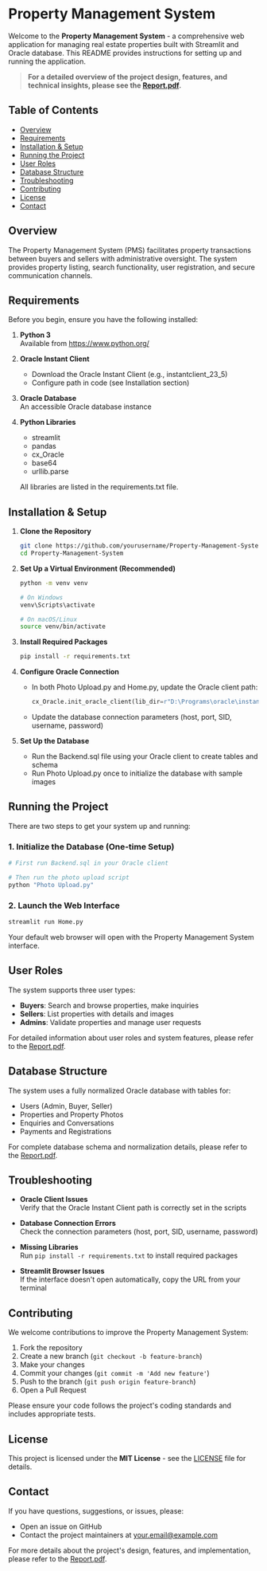 # Property Management System

Welcome to the **Property Management System** - a comprehensive web application for managing real estate properties built with Streamlit and Oracle database. This README provides instructions for setting up and running the application.

> **For a detailed overview of the project design, features, and technical insights, please see the [Report.pdf](Report.pdf).**

## Table of Contents

- [Overview](#overview)
- [Requirements](#requirements)
- [Installation & Setup](#installation--setup)
- [Running the Project](#running-the-project)
- [User Roles](#user-roles)
- [Database Structure](#database-structure)
- [Troubleshooting](#troubleshooting)
- [Contributing](#contributing)
- [License](#license)
- [Contact](#contact)

## Overview

The Property Management System (PMS) facilitates property transactions between buyers and sellers with administrative oversight. The system provides property listing, search functionality, user registration, and secure communication channels.

## Requirements

Before you begin, ensure you have the following installed:

1. **Python 3**  
   Available from https://www.python.org/

2. **Oracle Instant Client**  
   - Download the Oracle Instant Client (e.g., instantclient_23_5)
   - Configure path in code (see Installation section)

3. **Oracle Database**  
   An accessible Oracle database instance

4. **Python Libraries**  
   - streamlit
   - pandas
   - cx_Oracle
   - base64
   - urllib.parse

   All libraries are listed in the requirements.txt file.

## Installation & Setup

1. **Clone the Repository**
   ```bash
   git clone https://github.com/yourusername/Property-Management-System.git
   cd Property-Management-System
   ```

2. **Set Up a Virtual Environment (Recommended)**
   ```bash
   python -m venv venv
   
   # On Windows
   venv\Scripts\activate
   
   # On macOS/Linux
   source venv/bin/activate
   ```

3. **Install Required Packages**
   ```bash
   pip install -r requirements.txt
   ```

4. **Configure Oracle Connection**
   - In both Photo Upload.py and Home.py, update the Oracle client path:
     ```python
     cx_Oracle.init_oracle_client(lib_dir=r"D:\Programs\oracle\instantclient_23_5")
     ```
   - Update the database connection parameters (host, port, SID, username, password)

5. **Set Up the Database**
   - Run the Backend.sql file using your Oracle client to create tables and schema
   - Run Photo Upload.py once to initialize the database with sample images

## Running the Project

There are two steps to get your system up and running:

### 1. Initialize the Database (One-time Setup)
```bash
# First run Backend.sql in your Oracle client

# Then run the photo upload script
python "Photo Upload.py"
```

### 2. Launch the Web Interface
```bash
streamlit run Home.py
```

Your default web browser will open with the Property Management System interface.

## User Roles

The system supports three user types:
- **Buyers**: Search and browse properties, make inquiries
- **Sellers**: List properties with details and images
- **Admins**: Validate properties and manage user requests

For detailed information about user roles and system features, please refer to the [Report.pdf](Report.pdf).

## Database Structure

The system uses a fully normalized Oracle database with tables for:
- Users (Admin, Buyer, Seller)
- Properties and Property Photos
- Enquiries and Conversations
- Payments and Registrations

For complete database schema and normalization details, please refer to the [Report.pdf](Report.pdf).

## Troubleshooting

- **Oracle Client Issues**  
  Verify that the Oracle Instant Client path is correctly set in the scripts

- **Database Connection Errors**  
  Check the connection parameters (host, port, SID, username, password)

- **Missing Libraries**  
  Run `pip install -r requirements.txt` to install required packages

- **Streamlit Browser Issues**  
  If the interface doesn't open automatically, copy the URL from your terminal

## Contributing

We welcome contributions to improve the Property Management System:

1. Fork the repository
2. Create a new branch (`git checkout -b feature-branch`)
3. Make your changes
4. Commit your changes (`git commit -m 'Add new feature'`)
5. Push to the branch (`git push origin feature-branch`)
6. Open a Pull Request

Please ensure your code follows the project's coding standards and includes appropriate tests.

## License

This project is licensed under the **MIT License** - see the [LICENSE](LICENSE) file for details.

## Contact

If you have questions, suggestions, or issues, please:

- Open an issue on GitHub
- Contact the project maintainers at [your.email@example.com](mailto:your.email@example.com)

For more details about the project's design, features, and implementation, please refer to the [Report.pdf](Report.pdf).
